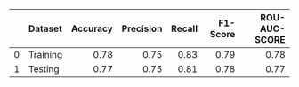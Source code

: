 |    | Dataset   |   Accuracy |   Precision |   Recall |   F1-Score |   ROU-AUC-SCORE |
|---:|:----------|-----------:|------------:|---------:|-----------:|----------------:|
|  0 | Training  |       0.78 |        0.75 |     0.83 |       0.79 |            0.78 |
|  1 | Testing   |       0.77 |        0.75 |     0.81 |       0.78 |            0.77 |
